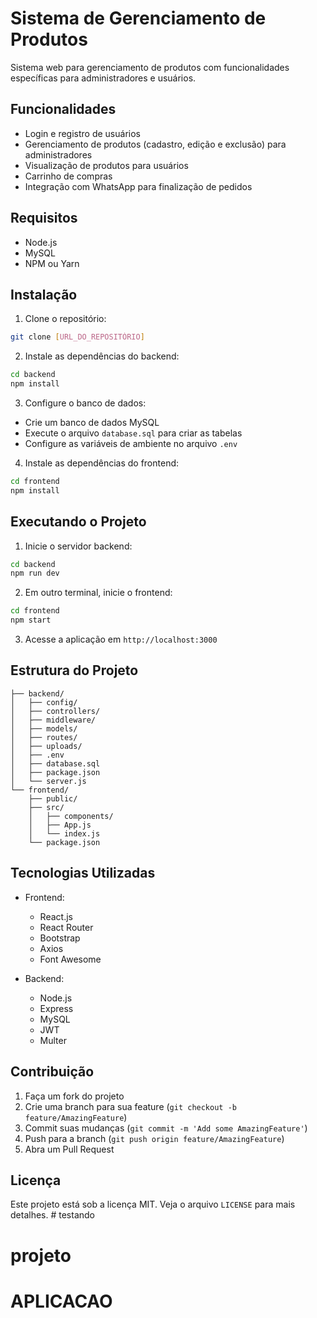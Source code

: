 # Sistema de Gerenciamento de Produtos

Sistema web para gerenciamento de produtos com funcionalidades específicas para administradores e usuários.

## Funcionalidades

- Login e registro de usuários
- Gerenciamento de produtos (cadastro, edição e exclusão) para administradores
- Visualização de produtos para usuários
- Carrinho de compras
- Integração com WhatsApp para finalização de pedidos

## Requisitos

- Node.js
- MySQL
- NPM ou Yarn

## Instalação

1. Clone o repositório:
```bash
git clone [URL_DO_REPOSITÓRIO]
```

2. Instale as dependências do backend:
```bash
cd backend
npm install
```

3. Configure o banco de dados:
- Crie um banco de dados MySQL
- Execute o arquivo `database.sql` para criar as tabelas
- Configure as variáveis de ambiente no arquivo `.env`

4. Instale as dependências do frontend:
```bash
cd frontend
npm install
```

## Executando o Projeto

1. Inicie o servidor backend:
```bash
cd backend
npm run dev
```

2. Em outro terminal, inicie o frontend:
```bash
cd frontend
npm start
```

3. Acesse a aplicação em `http://localhost:3000`

## Estrutura do Projeto

```
├── backend/
│   ├── config/
│   ├── controllers/
│   ├── middleware/
│   ├── models/
│   ├── routes/
│   ├── uploads/
│   ├── .env
│   ├── database.sql
│   ├── package.json
│   └── server.js
└── frontend/
    ├── public/
    ├── src/
    │   ├── components/
    │   ├── App.js
    │   └── index.js
    └── package.json
```

## Tecnologias Utilizadas

- Frontend:
  - React.js
  - React Router
  - Bootstrap
  - Axios
  - Font Awesome

- Backend:
  - Node.js
  - Express
  - MySQL
  - JWT
  - Multer

## Contribuição

1. Faça um fork do projeto
2. Crie uma branch para sua feature (`git checkout -b feature/AmazingFeature`)
3. Commit suas mudanças (`git commit -m 'Add some AmazingFeature'`)
4. Push para a branch (`git push origin feature/AmazingFeature`)
5. Abra um Pull Request

## Licença

Este projeto está sob a licença MIT. Veja o arquivo `LICENSE` para mais detalhes. # testando
# projeto
# APLICACAO
